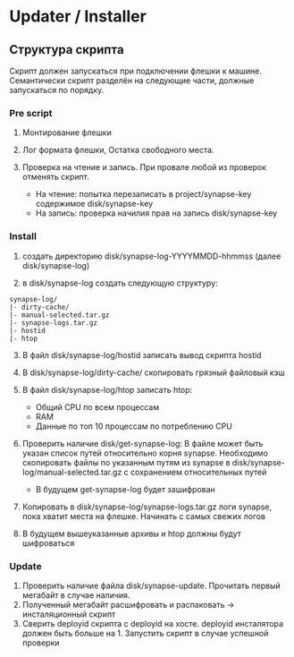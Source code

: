 # Updater / Installer

## Структура скрипта

Скрипт должен запускаться при подключении флешки к машине. Семантически скрипт разделён на следующие части, должные запускаться по порядку.

### Pre script
1. Монтирование флешки

2. Лог формата флешки, Остатка свободного места.

3. Проверка на чтение и запись. При провале любой из проверок отменять скрипт.
	- На чтение: попытка перезаписать в project/synapse-key содержимое disk/synapse-key
	- На запись: проверка начилия прав на запись disk/synapse-key

### Install
1. создать директорию disk/synapse-log-YYYYMMDD-hhmmss (далее disk/synapse-log)

2. в disk/synapse-log создать следующую структуру:
```
synapse-log/
|- dirty-cache/
|- manual-selected.tar.gz
|- synapse-logs.tar.gz
|- hostid
|- htop
```

3. В файл disk/synapse-log/hostid записать вывод скрипта hostid

4. В disk/synapse-log/dirty-cache/ скопировать грязный файловый кэш

5. В файл disk/synapse-log/htop записать htop:
	- Общий CPU по всем процессам
	- RAM
	- Данные по топ 10 процессам по потреблению CPU

6. Проверить наличие disk/get-synapse-log:
В файле может быть указан список путей относительно корня synapse. Необходимо скопировать файлы по указанным путям из synapse в disk/synapse-log/manual-selected.tar.gz с сохранением относительных путей
	- В будущем get-synapse-log будет зашифрован

7. Копировать в disk/synapse-log/synapse-logs.tar.gz логи synapse, пока хватит места на флешке. Начинать с самых свежих логов

8. В будущем вышеуказанные архивы и htop должны будут шифроваться

### Update
1. Проверить наличие файла disk/synapse-update. Прочитать первый мегабайт в случае наличия.
2. Полученный мегабайт расшифровать и распаковать -> инсталяционный скрипт
3. Сверить deployid скрипта с deployid на хосте. deployid инсталятора должен быть больше на 1. Запустить скрипт в случае успешной проверки

